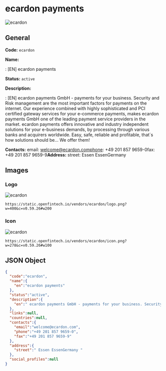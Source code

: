 
# ecardon payments 
![ecardon](https://static.openfintech.io/vendors/ecardon/logo.png?w=400&c=v0.59.26#w200)  

## General 
 
**Code:** `ecardon` 
 
**Name:** 
 
:	[EN] ecardon payments 
 
**Status:** `active` 
 
**Description:** 
 
: [EN]  ecardon payments GmbH - payments for your business. Security and Risk management are the most important factors for payments on the internet. Our experience combined with highly sophisticated and PCI certified gateway services for your e-commerce payments, makes ecardon payments GmbH one of the leading payment service providers in the market. ecardon payments offers innovative and industry independent solutions for your e-business demands, by processing through various banks and acquirers worldwide. Easy, safe, reliable and profitable, that´s how solutions should be... We offer them!  
 
**Contacts:** 
email: welcome@ecardon.comphone: +49 201 857 9659-0fax: +49 201 857 9659-9**Address:** 
street:  Essen EssenGermany  

## Images 

### Logo 
 
![ecardon](https://static.openfintech.io/vendors/ecardon/logo.png?w=400&c=v0.59.26#w200)  

```
https://static.openfintech.io/vendors/ecardon/logo.png?w=400&c=v0.59.26#w200
```  

### Icon 
 
![ecardon](https://static.openfintech.io/vendors/ecardon/icon.png?w=278&c=v0.59.26#w100)  

```
https://static.openfintech.io/vendors/ecardon/icon.png?w=278&c=v0.59.26#w100
```  

## JSON Object 

```json
{
  "code":"ecardon",
  "name":{
    "en":"ecardon payments"
  },
  "status":"active",
  "description":{
    "en":" ecardon payments GmbH - payments for your business. Security and Risk management are the most important factors for payments on the internet. Our experience combined with highly sophisticated and PCI certified gateway services for your e-commerce payments, makes ecardon payments GmbH one of the leading payment service providers in the market. ecardon payments offers innovative and industry independent solutions for your e-business demands, by processing through various banks and acquirers worldwide. Easy, safe, reliable and profitable, that\u00b4s how solutions should be... We offer them! "
  },
  "links":null,
  "countries":null,
  "contacts":{
    "email":"welcome@ecardon.com",
    "phone":"+49 201 857 9659-0",
    "fax":"+49 201 857 9659-9"
  },
  "address":{
    "street":" Essen EssenGermany "
  },
  "social_profiles":null
}
```  
